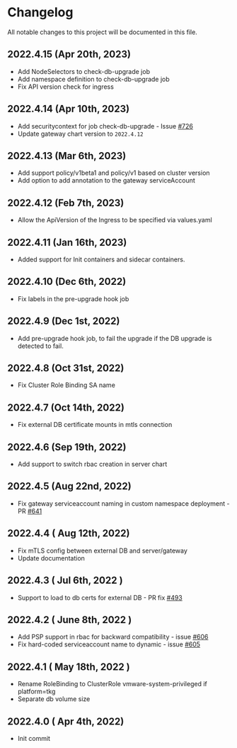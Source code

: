 # Changelog
All notable changes to this project will be documented in this file.

## 2022.4.15 (Apr 20th, 2023)
* Add NodeSelectors to check-db-upgrade job
* Add namespace definition to check-db-upgrade job
* Fix API version check for ingress

## 2022.4.14 (Apr 10th, 2023)
* Add securitycontext for job check-db-upgrade - Issue [#726](https://github.com/aquasecurity/aqua-helm/issues/726)
* Update gateway chart version to `2022.4.12`

## 2022.4.13 (Mar 6th, 2023)
* Add support policy/v1beta1 and policy/v1 based on cluster version 
* Add option to add annotation to the gateway serviceAccount

## 2022.4.12 (Feb 7th, 2023)
* Allow the ApiVersion of the Ingress to be specified via values.yaml

## 2022.4.11 (Jan 16th, 2023)
* Added support for Init containers and sidecar containers.

## 2022.4.10 (Dec 6th, 2022)
* Fix labels in the pre-upgrade hook job

## 2022.4.9 (Dec 1st, 2022)
* Add pre-upgrade hook job, to fail the upgrade if the DB upgrade is detected to fail.

## 2022.4.8 (Oct 31st, 2022)
* Fix Cluster Role Binding SA name

## 2022.4.7 (Oct 14th, 2022)
* Fix external DB certificate mounts in mtls connection

## 2022.4.6 (Sep 19th, 2022)
* Add support to switch rbac creation in server chart

## 2022.4.5 (Aug 22nd, 2022)
* Fix gateway serviceaccount naming in custom namespace deployment - PR [#641](https://github.com/aquasecurity/aqua-helm/pull/641)

## 2022.4.4 ( Aug 12th, 2022)
* Fix mTLS config between external DB and server/gateway
* Update documentation

## 2022.4.3 ( Jul 6th, 2022 )
* Support to load to db certs for external DB - PR fix [#493](https://github.com/aquasecurity/aqua-helm/issues/493)

## 2022.4.2 ( June 8th, 2022 )
* Add PSP support in rbac for backward compatibility - issue [#606](https://github.com/aquasecurity/aqua-helm/issues/606)
* Fix hard-coded serviceaccount name to dynamic - issue [#605](https://github.com/aquasecurity/aqua-helm/issues/605)

## 2022.4.1 ( May 18th, 2022 )
* Rename RoleBinding to ClusterRole vmware-system-privileged if platform=tkg
* Separate db volume size

## 2022.4.0 ( Apr 4th, 2022)
* Init commit

